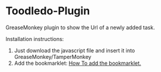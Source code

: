 # Toodledo-Plugin
GreaseMonkey plugin to show the Url of a newly added task.

Installation instructions:
1. Just download the javascript file and insert it into GreaseMonkey/TamperMonkey
2. Add the bookmarklet: [How To add the bookmarklet.](http://www.toodledo.com/tools/bookmarklet.php)

